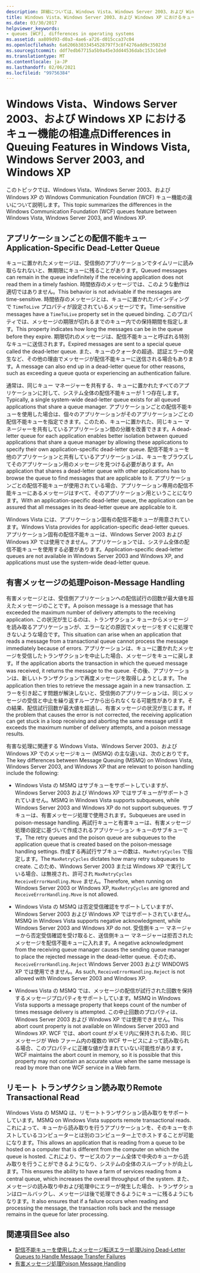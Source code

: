 ```yaml
---
description: 詳細については、Windows Vista、Windows Server 2003、および Windows XP のキュー機能の相違点に関するページを参照してください。
title: Windows Vista、Windows Server 2003、および Windows XP におけるキュー機能の相違点
ms.date: 03/30/2017
helpviewer_keywords:
- queues [WCF], differences in operating systems
ms.assetid: aa809d93-d0a3-4ae6-a726-d015cca37c04
ms.openlocfilehash: 6a6206b3033454528797f3c8f4276add9c35023d
ms.sourcegitcommit: ddf7edb67715a5b9a45e3dd44536dabc153c1de0
ms.translationtype: MT
ms.contentlocale: ja-JP
ms.lasthandoff: 02/06/2021
ms.locfileid: "99756384"
---
```

# <a name="differences-in-queuing-features-in-windows-vista-windows-server-2003-and-windows-xp"></a><span data-ttu-id="4cfa7-103">Windows Vista、Windows Server 2003、および Windows XP におけるキュー機能の相違点</span><span class="sxs-lookup"><span data-stu-id="4cfa7-103">Differences in Queuing Features in Windows Vista, Windows Server 2003, and Windows XP</span></span>

<span data-ttu-id="4cfa7-104">このトピックでは、Windows Vista、Windows Server 2003、および Windows XP の Windows Communication Foundation (WCF) キュー機能の違いについて説明します。</span><span class="sxs-lookup"><span data-stu-id="4cfa7-104">This topic summarizes the differences in the Windows Communication Foundation (WCF) queues feature between Windows Vista, Windows Server 2003, and Windows XP.</span></span>  
  
## <a name="application-specific-dead-letter-queue"></a><span data-ttu-id="4cfa7-105">アプリケーションごとの配信不能キュー</span><span class="sxs-lookup"><span data-stu-id="4cfa7-105">Application-Specific Dead-Letter Queue</span></span>  

 <span data-ttu-id="4cfa7-106">キューに置かれたメッセージは、受信側のアプリケーションでタイムリーに読み取らなれないと、無期限にキューに残ることがあります。</span><span class="sxs-lookup"><span data-stu-id="4cfa7-106">Queued messages can remain in the queue indefinitely if the receiving application does not read them in a timely fashion.</span></span> <span data-ttu-id="4cfa7-107">時間依存のメッセージでは、このような動作は適切ではありません。</span><span class="sxs-lookup"><span data-stu-id="4cfa7-107">This behavior is not advisable if the messages are time-sensitive.</span></span> <span data-ttu-id="4cfa7-108">時間依存のメッセージとは、キューに置かれたバインディングで `TimeToLive` プロパティが設定されているメッセージです。</span><span class="sxs-lookup"><span data-stu-id="4cfa7-108">Time-sensitive messages have a `TimeToLive` property set in the queued binding.</span></span> <span data-ttu-id="4cfa7-109">このプロパティでは、メッセージの期限が切れるまでのキュー内での保持期間を指定します。</span><span class="sxs-lookup"><span data-stu-id="4cfa7-109">This property indicates how long the messages can be in the queue before they expire.</span></span> <span data-ttu-id="4cfa7-110">期限切れのメッセージは、配信不能キューと呼ばれる特別なキューに送信されます。</span><span class="sxs-lookup"><span data-stu-id="4cfa7-110">Expired messages are sent to a special queue called the dead-letter queue.</span></span> <span data-ttu-id="4cfa7-111">また、キューのクォータの超過、認証エラーの発生など、その他の理由でメッセージが配信不能キューに送信される場合もあります。</span><span class="sxs-lookup"><span data-stu-id="4cfa7-111">A message can also end up in a dead-letter queue for other reasons, such as exceeding a queue quota or experiencing an authentication failure.</span></span>  
  
 <span data-ttu-id="4cfa7-112">通常は、同じキュー マネージャーを共有する、キューに置かれたすべてのアプリケーションに対して、システム全体の配信不能キューが 1 つ存在します。</span><span class="sxs-lookup"><span data-stu-id="4cfa7-112">Typically, a single system-wide dead-letter queue exists for all queued applications that share a queue manager.</span></span> <span data-ttu-id="4cfa7-113">アプリケーションごとの配信不能キューを使用した場合は、個々のアプリケーションがそのアプリケーションごとの配信不能キューを指定できます。このため、キューに置かれた、同じキュー マネージャーを共有しているアプリケーション間の分離を改善できます。</span><span class="sxs-lookup"><span data-stu-id="4cfa7-113">A dead-letter queue for each application enables better isolation between queued applications that share a queue manager by allowing these applications to specify their own application-specific dead-letter queue.</span></span> <span data-ttu-id="4cfa7-114">配信不能キューを他のアプリケーションと共有しているアプリケーションは、キューをブラウズしてそのアプリケーション用のメッセージを見つける必要があります。</span><span class="sxs-lookup"><span data-stu-id="4cfa7-114">An application that shares a dead-letter queue with other applications has to browse the queue to find messages that are applicable to it.</span></span> <span data-ttu-id="4cfa7-115">アプリケーションごとの配信不能キューが使用されている場合、アプリケーション専用の配信不能キューにあるメッセージはすべて、そのアプリケーション用ということになります。</span><span class="sxs-lookup"><span data-stu-id="4cfa7-115">With an application-specific dead-letter queue, the application can be assured that all messages in its dead-letter queue are applicable to it.</span></span>  
  
 <span data-ttu-id="4cfa7-116">Windows Vista には、アプリケーション固有の配信不能キューが用意されています。</span><span class="sxs-lookup"><span data-stu-id="4cfa7-116">Windows Vista provides for application-specific dead-letter queues.</span></span> <span data-ttu-id="4cfa7-117">アプリケーション固有の配信不能キューは、Windows Server 2003 および Windows XP では使用できません。アプリケーションでは、システム全体の配信不能キューを使用する必要があります。</span><span class="sxs-lookup"><span data-stu-id="4cfa7-117">Application-specific dead-letter queues are not available in Windows Server 2003 and Windows XP, and applications must use the system-wide dead-letter queue.</span></span>  
  
## <a name="poison-message-handling"></a><span data-ttu-id="4cfa7-118">有害メッセージの処理</span><span class="sxs-lookup"><span data-stu-id="4cfa7-118">Poison-Message Handling</span></span>  

 <span data-ttu-id="4cfa7-119">有害メッセージとは、受信側アプリケーションへの配信試行の回数が最大値を超えたメッセージのことです。</span><span class="sxs-lookup"><span data-stu-id="4cfa7-119">A poison message is a message that has exceeded the maximum number of delivery attempts to the receiving application.</span></span> <span data-ttu-id="4cfa7-120">この状況が生じるのは、トランザクション キューからメッセージを読み取るアプリケーションが、エラーなどの原因でメッセージをすぐに処理できないような場合です。</span><span class="sxs-lookup"><span data-stu-id="4cfa7-120">This situation can arise when an application that reads a message from a transactional queue cannot process the message immediately because of errors.</span></span> <span data-ttu-id="4cfa7-121">アプリケーションは、キューに置かれたメッセージを受信したトランザクションを中止した場合、メッセージをキューに戻します。</span><span class="sxs-lookup"><span data-stu-id="4cfa7-121">If the application aborts the transaction in which the queued message was received, it returns the message to the queue.</span></span> <span data-ttu-id="4cfa7-122">その後、アプリケーションは、新しいトランザクションで再度メッセージを取得しようとします。</span><span class="sxs-lookup"><span data-stu-id="4cfa7-122">The application then tries to retrieve the message again in a new transaction.</span></span> <span data-ttu-id="4cfa7-123">エラーを引き起こす問題が解決しないと、受信側のアプリケーションは、同じメッセージの受信と中止を繰り返すループから出られなくなる可能性があります。その結果、配信試行回数が最大値を超過し、有害メッセージの状況が生じます。</span><span class="sxs-lookup"><span data-stu-id="4cfa7-123">If the problem that causes the error is not corrected, the receiving application can get stuck in a loop receiving and aborting the same message until it exceeds the maximum number of delivery attempts, and a poison message results.</span></span>  
  
 <span data-ttu-id="4cfa7-124">有害な処理に関連する Windows Vista、Windows Server 2003、および Windows XP でのメッセージキュー (MSMQ) の主な違いは、次のとおりです。</span><span class="sxs-lookup"><span data-stu-id="4cfa7-124">The key differences between Message Queuing (MSMQ) on Windows Vista, Windows Server 2003, and Windows XP that are relevant to poison handling include the following:</span></span>  
  
- <span data-ttu-id="4cfa7-125">Windows Vista の MSMQ はサブキューをサポートしていますが、Windows Server 2003 および Windows XP ではサブキューがサポートされていません。</span><span class="sxs-lookup"><span data-stu-id="4cfa7-125">MSMQ in Windows Vista supports subqueues, while Windows Server 2003 and Windows XP do not support subqueues.</span></span> <span data-ttu-id="4cfa7-126">サブキューは、有害メッセージ処理で使用されます。</span><span class="sxs-lookup"><span data-stu-id="4cfa7-126">Subqueues are used in poison-message handling.</span></span> <span data-ttu-id="4cfa7-127">再試行キューと有害キューは、有害メッセージ処理の設定に基づいて作成されるアプリケーション キューのサブキューです。</span><span class="sxs-lookup"><span data-stu-id="4cfa7-127">The retry queues and the poison queue are subqueues to the application queue that is created based on the poison-message handling settings.</span></span> <span data-ttu-id="4cfa7-128">作成する再試行サブキューの数は、`MaxRetryCycles` で指定します。</span><span class="sxs-lookup"><span data-stu-id="4cfa7-128">The `MaxRetryCycles` dictates how many retry subqueues to create.</span></span> <span data-ttu-id="4cfa7-129">このため、Windows Server 2003 または Windows XP で実行している場合、は無視され、許可され `MaxRetryCycles` `ReceiveErrorHandling.Move` ません。</span><span class="sxs-lookup"><span data-stu-id="4cfa7-129">Therefore, when running on Windows Server 2003 or Windows XP, `MaxRetryCycles` are ignored and `ReceiveErrorHandling.Move` is not allowed.</span></span>  
  
- <span data-ttu-id="4cfa7-130">Windows Vista の MSMQ は否定受信確認をサポートしていますが、Windows Server 2003 および Windows XP ではサポートされていません。</span><span class="sxs-lookup"><span data-stu-id="4cfa7-130">MSMQ in Windows Vista supports negative acknowledgment, while Windows Server 2003 and Windows XP do not.</span></span> <span data-ttu-id="4cfa7-131">受信側キュー マネージャーから否定受信確認を受け取ると、送信側キュー マネージャーは拒否されたメッセージを配信不能キューに入れます。</span><span class="sxs-lookup"><span data-stu-id="4cfa7-131">A negative acknowledgment from the receiving queue manager causes the sending queue manager to place the rejected message in the dead-letter queue.</span></span> <span data-ttu-id="4cfa7-132">そのため、 `ReceiveErrorHandling.Reject` Windows Server 2003 および WINDOWS XP では使用できません。</span><span class="sxs-lookup"><span data-stu-id="4cfa7-132">As such, `ReceiveErrorHandling.Reject` is not allowed with Windows Server 2003 and Windows XP.</span></span>  
  
- <span data-ttu-id="4cfa7-133">Windows Vista の MSMQ では、メッセージの配信が試行された回数を保持するメッセージプロパティをサポートしています。</span><span class="sxs-lookup"><span data-stu-id="4cfa7-133">MSMQ in Windows Vista supports a message property that keeps count of the number of times message delivery is attempted.</span></span> <span data-ttu-id="4cfa7-134">この中止回数のプロパティは、Windows Server 2003 および Windows XP では使用できません。</span><span class="sxs-lookup"><span data-stu-id="4cfa7-134">This abort count property is not available on Windows Server 2003 and Windows XP.</span></span> <span data-ttu-id="4cfa7-135">WCF では、abort count がメモリ内に保持されるため、同じメッセージが Web ファーム内の複数の WCF サービスによって読み取られる場合、このプロパティに正確な値が含まれていない可能性があります。</span><span class="sxs-lookup"><span data-stu-id="4cfa7-135">WCF maintains the abort count in memory, so it is possible that this property may not contain an accurate value when the same message is read by more than one WCF service in a Web farm.</span></span>  
  
## <a name="remote-transactional-read"></a><span data-ttu-id="4cfa7-136">リモート トランザクション読み取り</span><span class="sxs-lookup"><span data-stu-id="4cfa7-136">Remote Transactional Read</span></span>  

 <span data-ttu-id="4cfa7-137">Windows Vista の MSMQ は、リモートトランザクション読み取りをサポートしています。</span><span class="sxs-lookup"><span data-stu-id="4cfa7-137">MSMQ on Windows Vista supports remote transactional reads.</span></span> <span data-ttu-id="4cfa7-138">これによって、キューから読み取りを行うアプリケーションを、そのキューをホストしているコンピューターとは別のコンピューター上でホストすることが可能になります。</span><span class="sxs-lookup"><span data-stu-id="4cfa7-138">This allows an application that is reading from a queue to be hosted on a computer that is different from the computer on which the queue is hosted.</span></span> <span data-ttu-id="4cfa7-139">これにより、サービスのファーム全体で中央のキューから読み取りを行うことができるようになり、システムの全体のスループットが向上します。</span><span class="sxs-lookup"><span data-stu-id="4cfa7-139">This ensures the ability to have a farm of services reading from a central queue, which increases the overall throughput of the system.</span></span> <span data-ttu-id="4cfa7-140">また、メッセージの読み取り中および処理中にエラーが発生した場合、トランザクションはロールバックし、メッセージは後で処理できるようにキューに残るようにもなります。</span><span class="sxs-lookup"><span data-stu-id="4cfa7-140">It also ensures that if a failure occurs when reading and processing the message, the transaction rolls back and the message remains in the queue for later processing.</span></span>  
  
## <a name="see-also"></a><span data-ttu-id="4cfa7-141">関連項目</span><span class="sxs-lookup"><span data-stu-id="4cfa7-141">See also</span></span>

- [<span data-ttu-id="4cfa7-142">配信不能キューを使用したメッセージ転送エラー処理</span><span class="sxs-lookup"><span data-stu-id="4cfa7-142">Using Dead-Letter Queues to Handle Message Transfer Failures</span></span>](using-dead-letter-queues-to-handle-message-transfer-failures.md)
- [<span data-ttu-id="4cfa7-143">有害メッセージ処理</span><span class="sxs-lookup"><span data-stu-id="4cfa7-143">Poison Message Handling</span></span>](poison-message-handling.md)

